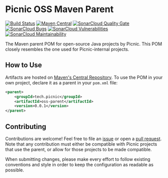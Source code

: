 # Picnic OSS Maven Parent

[![Build Status][travisci-badge]][travisci-builds]
[![Maven Central][maven-central-badge]][maven-central-browse]
[![SonarCloud Quality Gate][sonarcloud-badge-quality-gate]][sonarcloud-dashboard]
[![SonarCloud Bugs][sonarcloud-badge-bugs]][sonarcloud-measure-reliability]
[![SonarCloud Vulnerabilities][sonarcloud-badge-vulnerabilities]][sonarcloud-measure-security]
[![SonarCloud Maintainability][sonarcloud-badge-maintainability]][sonarcloud-measure-maintainability]

The Maven parent POM for open-source Java projects by Picnic. This POM closely
resembles the one used for Picnic-internal projects.

## How to Use

Artifacts are hosted on [Maven's Central Repository][maven-central-search]. To
use the POM in your own project, declare it as a parent in your `pom.xml` file:

```xml
<parent>
    <groupId>tech.picnic</groupId>
    <artifactId>oss-parent</artifactId>
    <version>0.0.1</version>
</parent>
```

## Contributing

Contributions are welcome! Feel free to file an [issue][new-issue] or open a
[pull request][new-pr]. Note that any contribution must either be compatible
with Picnic projects that use the parent, or allow for those projects to be
made compatible.

When submitting changes, please make every effort to follow existing
conventions and style in order to keep the configuration as readable as
possible.

[maven-central-badge]: https://img.shields.io/maven-central/v/tech.picnic/oss-parent.svg
[maven-central-browse]: https://repo1.maven.org/maven2/tech/picnic/oss-parent
[maven-central-search]: https://search.maven.org
[new-issue]: https://github.com/PicnicSupermarket/oss-parent/issues/new
[new-pr]: https://github.com/PicnicSupermarket/oss-parent/compare
[sonarcloud-badge-bugs]: https://sonarcloud.io/api/project_badges/measure?project=tech.picnic%3Aoss-parent&metric=bugs
[sonarcloud-badge-maintainability]: https://sonarcloud.io/api/project_badges/measure?project=tech.picnic%3Aoss-parent&metric=sqale_rating
[sonarcloud-badge-quality-gate]: https://sonarcloud.io/api/project_badges/measure?project=tech.picnic%3Aoss-parent&metric=alert_status
[sonarcloud-badge-vulnerabilities]: https://sonarcloud.io/api/project_badges/measure?project=tech.picnic%3Aoss-parent&metric=vulnerabilities
[sonarcloud-dashboard]: https://sonarcloud.io/dashboard?id=tech.picnic%3Aoss-parent
[sonarcloud-measure-reliability]: https://sonarcloud.io/component_measures?id=tech.picnic%3Aoss-parent&metric=Reliability
[sonarcloud-measure-security]: https://sonarcloud.io/component_measures?id=tech.picnic%3Aoss-parent&metric=Security
[sonarcloud-measure-maintainability]: https://sonarcloud.io/component_measures?id=tech.picnic%3Aoss-parent&metric=Maintainability
[travisci-badge]: https://travis-ci.org/PicnicSupermarket/oss-parent.svg?branch=master
[travisci-builds]: https://travis-ci.org/PicnicSupermarket/oss-parent
